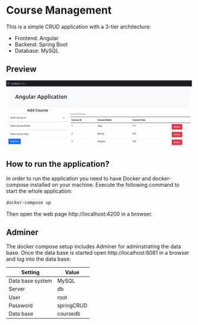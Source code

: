 # Course Management

This is a simple CRUD application with a 3-tier architecture:
- Frontend: Angular
- Backend: Spring Boot
- Database: MySQL

## Preview

![preview](./preview.png)

## How to run the application?

In order to run the application you need to have Docker and docker-compose installed on your machine. Execute the following command to start the whole application:

```sh
docker-compose up
```

Then open the web page http://localhost:4200 in a browser.

## Adminer

The docker compose setup includes Adminer for adminstrating the data base. Once the data base is started open http://localhost:8081 in a browser and log into the data base:

| Setting          | Value        |
|------------------|--------------|
| Data base system | MySQL        |
| Server           | db           |
| User             | root         |
| Password         | springCRUD   |
| Data base        | coursedb     |
